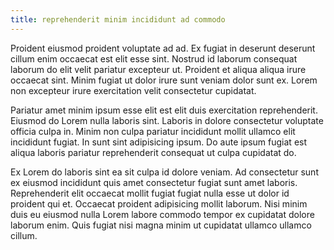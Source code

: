 ```yaml
---
title: reprehenderit minim incididunt ad commodo
---
```


Proident eiusmod proident voluptate ad ad. Ex fugiat in deserunt deserunt cillum enim occaecat est elit esse sint. Nostrud id laborum consequat laborum do elit velit pariatur excepteur ut. Proident et aliqua aliqua irure occaecat sint. Minim fugiat ut dolor irure sunt veniam dolor sunt ex. Lorem non excepteur irure exercitation velit consectetur cupidatat.

Pariatur amet minim ipsum esse elit est elit duis exercitation reprehenderit. Eiusmod do Lorem nulla laboris sint. Laboris in dolore consectetur voluptate officia culpa in. Minim non culpa pariatur incididunt mollit ullamco elit incididunt fugiat. In sunt sint adipisicing ipsum. Do aute ipsum fugiat est aliqua laboris pariatur reprehenderit consequat ut culpa cupidatat do.

Ex Lorem do laboris sint ea sit culpa id dolore veniam. Ad consectetur sunt ex eiusmod incididunt quis amet consectetur fugiat sunt amet laboris. Reprehenderit elit occaecat mollit fugiat fugiat nulla esse ut dolor id proident qui et. Occaecat proident adipisicing mollit laborum. Nisi minim duis eu eiusmod nulla Lorem labore commodo tempor ex cupidatat dolore laborum enim. Quis fugiat nisi magna minim ut cupidatat ullamco ullamco cillum.